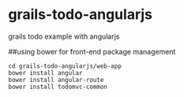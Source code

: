 grails-todo-angularjs
=====================

grails todo example with angularjs

##using bower for front-end package management
```
cd grails-todo-angularjs/web-app
bower install angular
bower install angular-route
bower install todomvc-common
```

